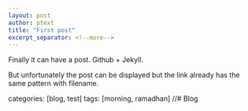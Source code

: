 ```yaml
---
layout: post
author: ptext
title: "First post"
excerpt_separator: <!--more-->
---
```



Finally it can have a post. Github + Jekyll.
<!--more-->
But unfortunately the post can be displayed but the link already has the same pattern with filename.

categories: [blog, test]
tags: [morning, ramadhan]
//# Blog
